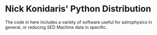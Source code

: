 Nick Konidaris' Python Distribution
===================================


The code in here includes a variety of software useful for astrophysics in general, or reducing SED Machine data in specific.


